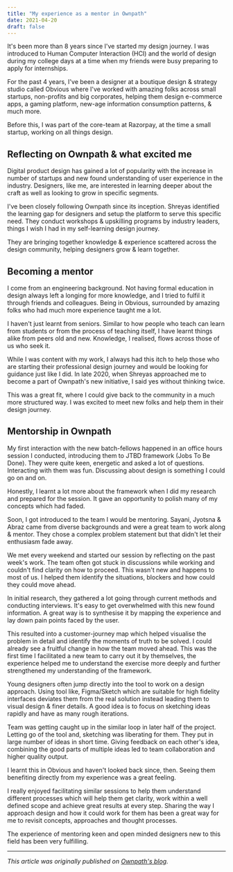 ```yaml
---
title: "My experience as a mentor in Ownpath"
date: 2021-04-20
draft: false
---
```


It's been more than 8 years since I've started my design journey. I was introduced to Human Computer Interaction (HCI) and the world of design during my college days at a time when my friends were busy preparing to apply for internships.

For the past 4 years, I've been a designer at a boutique design & strategy studio called Obvious where I've worked with amazing folks across small startups, non-profits and big corporates, helping them design e-commerce apps, a gaming platform, new-age information consumption patterns, & much more.

Before this, I was part of the core-team at Razorpay, at the time a small startup, working on all things design.

## Reflecting on Ownpath & what excited me

Digital product design has gained a lot of popularity with the increase in number of startups and new found understanding of user experience in the industry. Designers, like me, are interested in learning deeper about the craft as well as looking to grow in specific segments.

I've been closely following Ownpath since its inception. Shreyas identified the learning gap for designers and setup the platform to serve this specific need. They conduct workshops & upskilling programs by industry leaders, things I wish I had in my self-learning design journey.

They are bringing together knowledge & experience scattered across the design community, helping designers grow & learn together.

## Becoming a mentor

I come from an engineering background. Not having formal education in design always left a longing for more knowledge, and I tried to fulfil it through friends and colleagues. Being in Obvious, surrounded by amazing folks who had much more experience taught me a lot.

I haven't just learnt from seniors. Similar to how people who teach can learn from students or from the process of teaching itself, I have learnt things alike from peers old and new. Knowledge, I realised, flows across those of us who seek it.

While I was content with my work, I always had this itch to help those who are starting their professional design journey and would be looking for guidance just like I did. In late 2020, when Shreyas approached me to become a part of Ownpath's new initiative, I said yes without thinking twice.

This was a great fit, where I could give back to the community in a much more structured way. I was excited to meet new folks and help them in their design journey.

## Mentorship in Ownpath

My first interaction with the new batch-fellows happened in an office hours session I conducted, introducing them to JTBD framework (Jobs To Be Done). They were quite keen, energetic and asked a lot of questions. Interacting with them was fun. Discussing about design is something I could go on and on.

Honestly, I learnt a lot more about the framework when I did my research and prepared for the session. It gave an opportunity to polish many of my concepts which had faded.

Soon, I got introduced to the team I would be mentoring. Sayani, Jyotsna & Abraz came from diverse backgrounds and were a great team to work along & mentor. They chose a complex problem statement but that didn't let their enthusiasm fade away.

We met every weekend and started our session by reflecting on the past week's work. The team often got stuck in discussions while working and couldn't find clarity on how to proceed. This wasn't new and happens to most of us. I helped them identify the situations, blockers and how could they could move ahead.

In initial research, they gathered a lot going through current methods and conducting interviews. It's easy to get overwhelmed with this new found information. A great way is to synthesise it by mapping the experience and lay down pain points faced by the user.

This resulted into a customer-journey map which helped visualise the problem in detail and identify the moments of truth to be solved. I could already see a fruitful change in how the team moved ahead. This was the first time I facilitated a new team to carry out it by themselves, the experience helped me to understand the exercise more deeply and further strengthened my understanding of the framework.

Young designers often jump directly into the tool to work on a design approach. Using tool like, Figma/Sketch which are suitable for high fidelity interfaces deviates them from the real solution instead leading them to visual design & finer details. A good idea is to focus on sketching ideas rapidly and have as many rough iterations.

Team was getting caught up in the similar loop in later half of the project. Letting go of the tool and, sketching was liberating for them. They put in large number of ideas in short time. Giving feedback on each other's idea, combining the good parts of multiple ideas led to team collaboration and higher quality output.

I learnt this in Obvious and haven't looked back since, then. Seeing them benefiting directly from my experience was a great feeling.

I really enjoyed facilitating similar sessions to help them understand different processes which will help them get clarity, work within a well defined scope and achieve great results at every step. Sharing the way I approach design and how it could work for them has been a great way for me to revisit concepts, approaches and thought processes.

The experience of mentoring keen and open minded designers new to this field has been very fulfilling.

---

*This article was originally published on [Ownpath's blog](https://www.ownpath.co/).*
